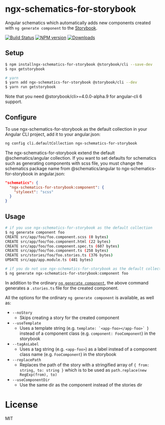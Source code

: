 # ngx-schematics-for-storybook

Angular schematics which automatically adds new components created with `ng generate component` to the [Storybook](https://storybook.js.org/).

[![Build Status][travis-image]][travis-url]
[![NPM version][npm-image]][npm-url]
[![Downloads](https://img.shields.io/npm/dm/ngx-schematics-for-storybook.svg)](https://www.npmjs.com/package/ngx-schematics-for-storybook)

## Setup

```sh
$ npm installngx-schematics-for-storybook @storybook/cli --save-dev 
$ npx getstorybook

# yarn
$ yarn add ngx-schematics-for-storybook @storybook/cli --dev
$ yarn run getstorybook
```

Note that you need @storybook/cli>=4.0.0-alpha.9 for angular-cli 6 support.

## Configure

To use ngx-schematics-for-storybook as the default collection in your Angular CLI project, add it to your angular.json:

```sh
ng config cli.defaultCollection ngx-schematics-for-storybook
```

The ngx-schematics-for-storybook extend the default @schematics/angular collection. If you want to set defaults for schematics such as generating components with scss file, you must change the schematics package name from @schematics/angular to ngx-schematics-for-storybook in angular.json:

```json
"schematics": {
  "ngx-schematics-for-storybook:component": {
    "styleext": "scss"
  }
}
```

## Usage

```sh
# if you use ngx-schematics-for-storybook as the default collection
$ ng generate component foo
CREATE src/app/foo/foo.component.scss (0 bytes)
CREATE src/app/foo/foo.component.html (22 bytes)
CREATE src/app/foo/foo.component.spec.ts (607 bytes)
CREATE src/app/foo/foo.component.ts (258 bytes)
CREATE src/stories/foo/foo.stories.ts (376 bytes)
UPDATE src/app/app.module.ts (481 bytes)

# if you do not use ngx-schematics-for-storybook as the default collection
$ ng generate ngx-schematics-for-storybook:component foo 
```

In addition to the ordinary [`ng generate component`](https://github.com/angular/angular-cli/wiki/generate-component), the above command generates a `.stories.ts` file for the created component.

All the options for the ordinary `ng generate component` is available, as well as:

- `--noStory`
  - Skips creating a story for the created component
- `--useTemplate`
  - Uses a template string (e.g. ``template: `<app-foo></app-foo>` ``) instead of a component class (e.g. `component: FooComponent`) in the storybook
- `--tagAsLabel`
  - Uses a tag string (e.g. `<app-foo>`) as a label instead of a component class name (e.g. `FooComponent`) in the storybook
- `--replacePath`
  - Replaces the path of the story with a stringified array of `{ from: string, to: string }` which is to be used as `path.replace(new RegExp(from), to)`
- `--useComponentDir`
  - Use the same dir as the component instead of the stories dir

# License

MIT

[travis-image]:https://travis-ci.org/kimamula/ngx-schematics-for-storybook.svg?branch=master
[travis-url]:https://travis-ci.org/kimamula/ngx-schematics-for-storybook
[npm-image]:https://img.shields.io/npm/v/ngx-schematics-for-storybook.svg?style=flat
[npm-url]:https://npmjs.org/package/ngx-schematics-for-storybook
